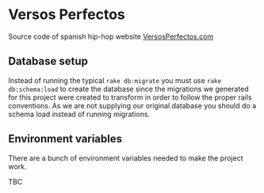 # Versos Perfectos

Source code of spanish hip-hop website [VersosPerfectos.com](http://versosperfectos.com)

## Database setup

Instead of running the typical `rake db:migrate` you must use `rake db:schema:load` to create the database since the migrations we generated for this project were created to transform in order to follow the proper rails conventions. As we are not supplying our original database you should do a schema load instead of running migrations.

## Environment variables

There are a bunch of environment variables needed to make the project work.

TBC